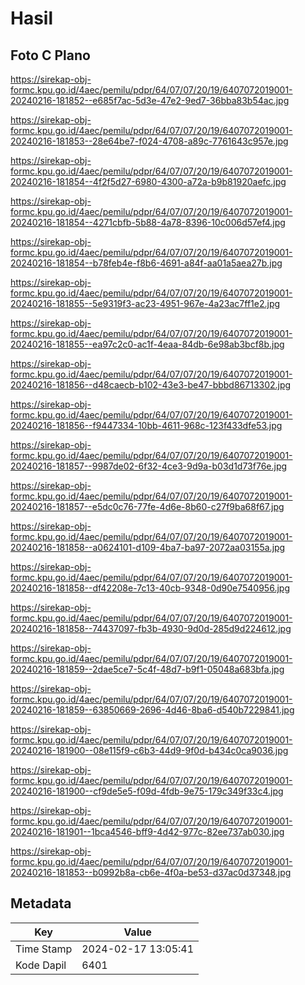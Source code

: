 # Hasil

## Foto C Plano

https://sirekap-obj-formc.kpu.go.id/4aec/pemilu/pdpr/64/07/07/20/19/6407072019001-20240216-181852--e685f7ac-5d3e-47e2-9ed7-36bba83b54ac.jpg

https://sirekap-obj-formc.kpu.go.id/4aec/pemilu/pdpr/64/07/07/20/19/6407072019001-20240216-181853--28e64be7-f024-4708-a89c-7761643c957e.jpg

https://sirekap-obj-formc.kpu.go.id/4aec/pemilu/pdpr/64/07/07/20/19/6407072019001-20240216-181854--4f2f5d27-6980-4300-a72a-b9b81920aefc.jpg

https://sirekap-obj-formc.kpu.go.id/4aec/pemilu/pdpr/64/07/07/20/19/6407072019001-20240216-181854--4271cbfb-5b88-4a78-8396-10c006d57ef4.jpg

https://sirekap-obj-formc.kpu.go.id/4aec/pemilu/pdpr/64/07/07/20/19/6407072019001-20240216-181854--b78feb4e-f8b6-4691-a84f-aa01a5aea27b.jpg

https://sirekap-obj-formc.kpu.go.id/4aec/pemilu/pdpr/64/07/07/20/19/6407072019001-20240216-181855--5e9319f3-ac23-4951-967e-4a23ac7ff1e2.jpg

https://sirekap-obj-formc.kpu.go.id/4aec/pemilu/pdpr/64/07/07/20/19/6407072019001-20240216-181855--ea97c2c0-ac1f-4eaa-84db-6e98ab3bcf8b.jpg

https://sirekap-obj-formc.kpu.go.id/4aec/pemilu/pdpr/64/07/07/20/19/6407072019001-20240216-181856--d48caecb-b102-43e3-be47-bbbd86713302.jpg

https://sirekap-obj-formc.kpu.go.id/4aec/pemilu/pdpr/64/07/07/20/19/6407072019001-20240216-181856--f9447334-10bb-4611-968c-123f433dfe53.jpg

https://sirekap-obj-formc.kpu.go.id/4aec/pemilu/pdpr/64/07/07/20/19/6407072019001-20240216-181857--9987de02-6f32-4ce3-9d9a-b03d1d73f76e.jpg

https://sirekap-obj-formc.kpu.go.id/4aec/pemilu/pdpr/64/07/07/20/19/6407072019001-20240216-181857--e5dc0c76-77fe-4d6e-8b60-c27f9ba68f67.jpg

https://sirekap-obj-formc.kpu.go.id/4aec/pemilu/pdpr/64/07/07/20/19/6407072019001-20240216-181858--a0624101-d109-4ba7-ba97-2072aa03155a.jpg

https://sirekap-obj-formc.kpu.go.id/4aec/pemilu/pdpr/64/07/07/20/19/6407072019001-20240216-181858--df42208e-7c13-40cb-9348-0d90e7540956.jpg

https://sirekap-obj-formc.kpu.go.id/4aec/pemilu/pdpr/64/07/07/20/19/6407072019001-20240216-181858--74437097-fb3b-4930-9d0d-285d9d224612.jpg

https://sirekap-obj-formc.kpu.go.id/4aec/pemilu/pdpr/64/07/07/20/19/6407072019001-20240216-181859--2dae5ce7-5c4f-48d7-b9f1-05048a683bfa.jpg

https://sirekap-obj-formc.kpu.go.id/4aec/pemilu/pdpr/64/07/07/20/19/6407072019001-20240216-181859--63850669-2696-4d46-8ba6-d540b7229841.jpg

https://sirekap-obj-formc.kpu.go.id/4aec/pemilu/pdpr/64/07/07/20/19/6407072019001-20240216-181900--08e115f9-c6b3-44d9-9f0d-b434c0ca9036.jpg

https://sirekap-obj-formc.kpu.go.id/4aec/pemilu/pdpr/64/07/07/20/19/6407072019001-20240216-181900--cf9de5e5-f09d-4fdb-9e75-179c349f33c4.jpg

https://sirekap-obj-formc.kpu.go.id/4aec/pemilu/pdpr/64/07/07/20/19/6407072019001-20240216-181901--1bca4546-bff9-4d42-977c-82ee737ab030.jpg

https://sirekap-obj-formc.kpu.go.id/4aec/pemilu/pdpr/64/07/07/20/19/6407072019001-20240216-181853--b0992b8a-cb6e-4f0a-be53-d37ac0d37348.jpg


## Metadata

| Key        | Value               |
| ---------- | ------------------- |
| Time Stamp | 2024-02-17 13:05:41 |
| Kode Dapil | 6401                |



